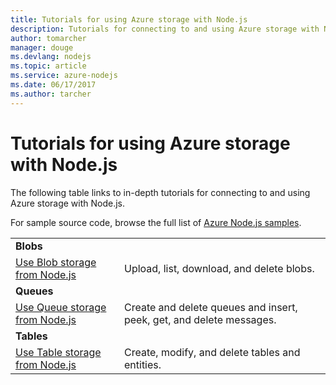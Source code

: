 ```yaml
---
title: Tutorials for using Azure storage with Node.js
description: Tutorials for connecting to and using Azure storage with Node.js.
author: tomarcher
manager: douge
ms.devlang: nodejs
ms.topic: article
ms.service: azure-nodejs
ms.date: 06/17/2017
ms.author: tarcher
---
```


# Tutorials for using Azure storage with Node.js

The following table links to in-depth tutorials for connecting to and using Azure storage with Node.js.

For sample source code, browse the full list of [Azure Node.js samples](https://azure.microsoft.com/resources/samples/?term=nodejs).

| | |
|---|---|
| **Blobs** ||
| [Use Blob storage from Node.js](../storage/storage-nodejs-how-to-use-blob-storage.md?toc=/azure/node/toc.json&bc=/azure/node/toc.json) | Upload, list, download, and delete blobs. |
| **Queues** ||
| [Use Queue storage from Node.js](../storage/storage-nodejs-how-to-use-queues.md?toc=/azure/node/toc.json&bc=/azure/node/toc.json) | Create and delete queues and insert, peek, get, and delete messages. |
| **Tables** ||
| [Use Table storage from Node.js](../storage/storage-nodejs-how-to-use-table-storage.md?toc=/azure/node/toc.json&bc=/azure/node/toc.json) | Create, modify, and delete tables and entities. |
